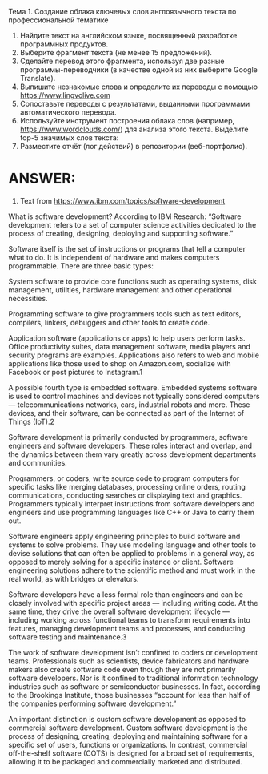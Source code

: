 Тема 1. Создание облака ключевых слов англоязычного текста по профессиональной тематике

1. Найдите текст на английском языке, посвященный разработке программных продуктов.
2. Выберите фрагмент текста (не менее 15 предложений).
3. Сделайте перевод этого фрагмента, используя две разные программы-переводчики (в качестве одной из них выберите Google Translate).
4. Выпишите незнакомые слова и определите их переводы с помощью https://www.lingvolive.com 
5. Сопоставьте переводы с результатами, выданными программами автоматического перевода.
6. Используйте инструмент построения облака слов (например, https://www.wordclouds.com/) для анализа этого текста. Выделите top-5 значимых
слов текста:
7. Разместите отчёт (лог действий) в репозитории (веб-портфолио).

# ANSWER:

1. Text from https://www.ibm.com/topics/software-development

What is software development?
According to IBM Research: “Software development refers to a set of computer science activities dedicated to the process of creating, designing, deploying and supporting software.”

Software itself is the set of instructions or programs that tell a computer what to do. It is independent of hardware and makes computers programmable. There are three basic types:

System software to provide core functions such as operating systems, disk management, utilities, hardware management and other operational necessities.

Programming software to give programmers tools such as text editors, compilers, linkers, debuggers and other tools to create code.

Application software (applications or apps) to help users perform tasks. Office productivity suites, data management software, media players and security programs are examples. Applications also refers to web and mobile applications like those used to shop on Amazon.com, socialize with Facebook or post pictures to Instagram.1

A possible fourth type is embedded software. Embedded systems software is used to control machines and devices not typically considered computers — telecommunications networks, cars, industrial robots and more. These devices, and their software, can be connected as part of the Internet of Things (IoT).2

Software development is primarily conducted by programmers, software engineers and software developers. These roles interact and overlap, and the dynamics between them vary greatly across development departments and communities.

Programmers, or coders, write source code to program computers for specific tasks like merging databases, processing online orders, routing communications, conducting searches or displaying text and graphics. Programmers typically interpret instructions from software developers and engineers and use programming languages like C++ or Java to carry them out.

Software engineers apply engineering principles to build software and systems to solve problems. They use modeling language and other tools to devise solutions that can often be applied to problems in a general way, as opposed to merely solving for a specific instance or client. Software engineering solutions adhere to the scientific method and must work in the real world, as with bridges or elevators.

Software developers have a less formal role than engineers and can be closely involved with specific project areas — including writing code. At the same time, they drive the overall software development lifecycle — including working across functional teams to transform requirements into features, managing development teams and processes, and conducting software testing and maintenance.3

The work of software development isn’t confined to coders or development teams. Professionals such as scientists, device fabricators and hardware makers also create software code even though they are not primarily software developers. Nor is it confined to traditional information technology industries such as software or semiconductor businesses. In fact, according to the Brookings Institute, those businesses “account for less than half of the companies performing software development.”

An important distinction is custom software development as opposed to commercial software development. Custom software development is the process of designing, creating, deploying and maintaining software for a specific set of users, functions or organizations. In contrast, commercial off-the-shelf software (COTS) is designed for a broad set of requirements, allowing it to be packaged and commercially marketed and distributed.
